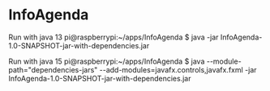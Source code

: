 # InfoAgenda

Run with java 13
pi@raspberrypi:~/apps/InfoAgenda $ java -jar InfoAgenda-1.0-SNAPSHOT-jar-with-dependencies.jar

Run with java 15
pi@raspberrypi:~/apps/InfoAgenda $ java --module-path="dependencies-jars" --add-modules=javafx.controls,javafx.fxml -jar InfoAgenda-1.0-SNAPSHOT-jar-with-dependencies.jar
